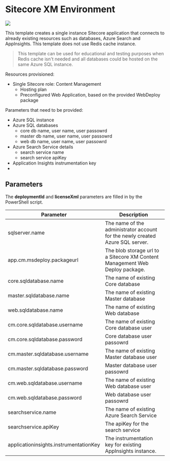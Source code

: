 # Sitecore XM Environment

<a href="http://armviz.io/#/?load=https%3A%2F%2Fraw.githubusercontent.com/ivansharamok/Sitecore-Azure-Quickstart-Templates/master/Sitecore%208.2.1/am0/azuredeploy.json" target="_blank">
    <img src="http://armviz.io/visualizebutton.png"/>
</a>

This template creates a single instance Sitecore application that connects to already existing resources such as databases, Azure Search and AppInsights. This template does not use Redis cache instance.  
>This template can be used for educational and testing purposes when Redis cache isn't needed and all databases could be hosted on the same Azure SQL instance.

Resources provisioned:  
  * Single Sitecore role: Content Management
    * Hosting plan
    * Preconfigured Web Application, based on the provided WebDeploy package

Parameters that need to be provided:  
  * Azure SQL instance
  * Azure SQL databases 
    * core db name, user name, user passowrd 
    * master db name, user name, user passowrd
    * web db name, user name, user passowrd
  * Azure Search Service details
    * search service name
    * search service apiKey
  * Application Insights instrumentation key
  *     
## Parameters
The **deploymentId** and **licenseXml** parameters are filled in by the PowerShell script.

| Parameter               | Description
--------------------------|------------------------------------------------
| sqlserver.name          | The name of the administrator account for the newly created Azure SQL server.
| app.cm.msdeploy.packageurl  | The blob storage url to a Sitecore XM Content Management Web Deploy package.
| core.sqldatabase.name | The name of existing Core database 
| master.sqldatabase.name | The name of existing Master database
| web.sqldatabase.name | The name of existing Web database
| cm.core.sqldatabase.username | The name of existing Core database user
| cm.core.sqldatabase.password | Core database user passowrd
| cm.master.sqldatabase.username | The name of existing Master database user
| cm.master.sqldatabase.password | Master database user passowrd
| cm.web.sqldatabase.username | The name of existing Web database user
| cm.web.sqldatabase.password | Web database user passowrd
| searchservice.name | The name of existing Azure Search Service
| searchservice.apiKey | The apiKey for the search service
| applicationinsights.instrumentationKey | The instrumentation key for existing AppInsights instance.

